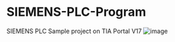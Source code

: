 # SIEMENS-PLC-Program
SIEMENS PLC Sample project on TIA Portal V17
![image](https://github.com/user-attachments/assets/55a9839a-9505-466d-90e4-40df12711fa8)
